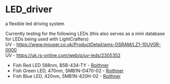 # LED_driver
a flexible led driving system


Currently testing for the following LEDs (this also serves as a mini database for LEDs being used with LightCrafters)  
UV - https://www.mouser.co.uk/ProductDetail/ams-OSRAM/LZ1-10UV0R-0000  
UV - https://uk.rs-online.com/web/p/uv-leds/2305352  

- Fish Red LED 588nm, B5B-434-TY        - [Roithner](https://roithner-laser.com/datasheets/led_div/b5b-434-ty.pdf)
- Fish Green LED, 470nm, SMB1N-D470-02  - [Roithner](https://roithner-laser.com/datasheets/led_highsingle/smb1n-d470-02.pdf)
- Fish Blue LED, 420nm, SMB1N-420H-02   - [Roithner](http://www.roithner-laser.com/datasheets/led_highsingle/smb1n-420h-02.pdf)

